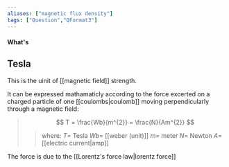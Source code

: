 ```yaml
---
aliases: ["magnetic flux density"]
tags: ["Question","QFormat3"]
---
```


#### What's
## Tesla
This is the uinit of [[magnetic field]] strength.

It can be expressed mathamaticly according to the force excerted on a charged particle of one [[coulombs|coulomb]] moving perpendicularly through a magnetic field:

> $$ T = \frac{Wb}{m^{2}} = \frac{N}{Am^{2}} $$ 
>> where:
>> $T=$ Tesla 
>> $Wb=$ [[weber (unit)]]
>> $m=$ meter
>> $N=$ Newton
>> $A=$ [[electric current|amp]]

The force is due to the [[Lorentz's force law|lorentz force]]